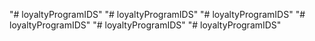 "# loyaltyProgramIDS" 
"# loyaltyProgramIDS" 
"# loyaltyProgramIDS" 
"# loyaltyProgramIDS" 
"# loyaltyProgramIDS" 
"# loyaltyProgramIDS" 

